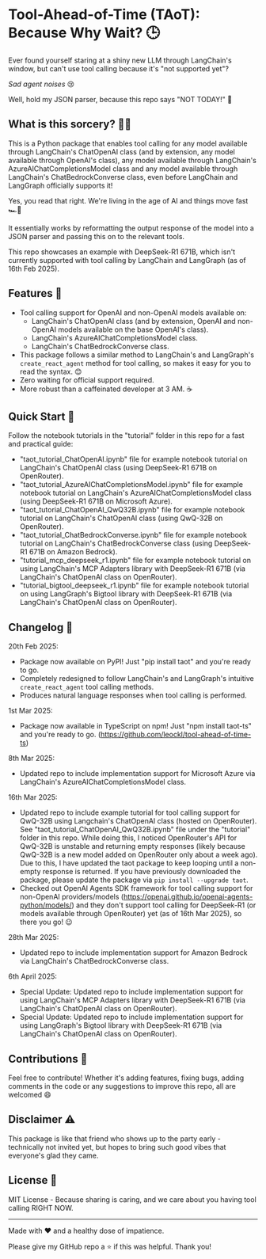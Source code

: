 # Tool-Ahead-of-Time (TAoT): Because Why Wait? 🕒
Ever found yourself staring at a shiny new LLM through LangChain's window, but can't use tool calling because it's "not supported yet"? 

*Sad agent noises* 😢

Well, hold my JSON parser, because this repo says "NOT TODAY!" 🦾

## What is this sorcery? 🧙‍♂️

This is a Python package that enables tool calling for any model available through LangChain's ChatOpenAI class (and by extension, any model available through OpenAI's class), any model available through LangChain's AzureAIChatCompletionsModel class and any model available through LangChain's ChatBedrockConverse class, even before LangChain and LangGraph officially supports it! 

Yes, you read that right. We're living in the age of AI and things move fast 🏎️💨

It essentially works by reformatting the output response of the model into a JSON parser and passing this on to the relevant tools.

This repo showcases an example with DeepSeek-R1 671B, which isn't currently supported with tool calling by LangChain and LangGraph (as of 16th Feb 2025).

## Features 🌟

- Tool calling support for OpenAI and non-OpenAI models available on:
  - LangChain's ChatOpenAI class (and by extension, OpenAI and non-OpenAI models available on the base OpenAI's class).
  - LangChain's AzureAIChatCompletionsModel class.
  - LangChain's ChatBedrockConverse class.
- This package follows a similar method to LangChain's and LangGraph's `create_react_agent` method for tool calling, so makes it easy for you to read the syntax. 😊
- Zero waiting for official support required.
- More robust than a caffeinated developer at 3 AM. ☕

## Quick Start 🚀

Follow the notebook tutorials in the "tutorial" folder in this repo for a fast and practical guide:
- "taot_tutorial_ChatOpenAI.ipynb" file for example notebook tutorial on LangChain's ChatOpenAI class (using DeepSeek-R1 671B on OpenRouter).
- "taot_tutorial_AzureAIChatCompletionsModel.ipynb" file for example notebook tutorial on LangChain's AzureAIChatCompletionsModel class (using DeepSeek-R1 671B on Microsoft Azure).
- "taot_tutorial_ChatOpenAI_QwQ32B.ipynb" file for example notebook tutorial on LangChain's ChatOpenAI class (using QwQ-32B on OpenRouter).
- "taot_tutorial_ChatBedrockConverse.ipynb" file for example notebook tutorial on LangChain's ChatBedrockConverse class (using DeepSeek-R1 671B on Amazon Bedrock).
- "tutorial_mcp_deepseek_r1.ipynb" file for example notebook tutorial on using LangChain's MCP Adapters library with DeepSeek-R1 671B (via LangChain's ChatOpenAI class on OpenRouter).
- "tutorial_bigtool_deepseek_r1.ipynb" file for example notebook tutorial on using LangGraph's Bigtool library with DeepSeek-R1 671B (via LangChain's ChatOpenAI class on OpenRouter).

## Changelog 📖

20th Feb 2025:
- Package now available on PyPI! Just "pip install taot" and you're ready to go.
- Completely redesigned to follow LangChain's and LangGraph's intuitive `create_react_agent` tool calling methods.
- Produces natural language responses when tool calling is performed.

1st Mar 2025:
- Package now available in TypeScript on npm! Just "npm install taot-ts" and you're ready to go. (https://github.com/leockl/tool-ahead-of-time-ts)

8th Mar 2025:
- Updated repo to include implementation support for Microsoft Azure via LangChain's AzureAIChatCompletionsModel class.

16th Mar 2025:
- Updated repo to include example tutorial for tool calling support for QwQ-32B using Langchain's ChatOpenAI class (hosted on OpenRouter). See "taot_tutorial_ChatOpenAI_QwQ32B.ipynb" file under the "tutorial" folder in this repo. While doing this, I noticed OpenRouter's API for QwQ-32B is unstable and returning empty responses (likely because QwQ-32B is a new model added on OpenRouter only about a week ago). Due to this, I have updated the taot package to keep looping until a non-empty response is returned. If you have previously downloaded the package, please update the package via `pip install --upgrade taot`.
- Checked out OpenAI Agents SDK framework for tool calling support for non-OpenAI providers/models (https://openai.github.io/openai-agents-python/models/) and they don't support tool calling for DeepSeek-R1 (or models available through OpenRouter) yet (as of 16th Mar 2025), so there you go! 😉

28th Mar 2025:
- Updated repo to include implementation support for Amazon Bedrock via LangChain's ChatBedrockConverse class.

6th April 2025:
- Special Update: Updated repo to include implementation support for using LangChain's MCP Adapters library with DeepSeek-R1 671B (via LangChain's ChatOpenAI class on OpenRouter).
- Special Update: Updated repo to include implementation support for using LangGraph's Bigtool library with DeepSeek-R1 671B (via LangChain's ChatOpenAI class on OpenRouter).

## Contributions 🤝

Feel free to contribute! Whether it's adding features, fixing bugs, adding comments in the code or any suggestions to improve this repo, all are welcomed 😄

## Disclaimer ⚠️

This package is like that friend who shows up to the party early - technically not invited yet, but hopes to bring such good vibes that everyone's glad they came.

## License 📜

MIT License - Because sharing is caring, and we care about you having tool calling RIGHT NOW.

---

Made with ❤️ and a healthy dose of impatience. 

Please give my GitHub repo a ⭐ if this was helpful. Thank you!

